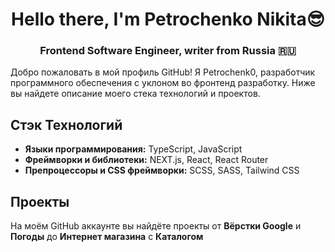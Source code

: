 <h1 align="center">Hello there, I'm Petrochenko Nikita😎

<h3 align="center">Frontend Software Engineer, writer from Russia 🇷🇺</h3>

Добро пожаловать в мой профиль GitHub! Я Petrochenk0, разработчик программного обеспечения с уклоном во фронтенд разработку. Ниже вы найдете описание моего стека технологий и проектов.

## Стэк Технологий

- **Языки программирования:** TypeScript, JavaScript
- **Фреймворки и библиотеки:** NEXT.js, React, React Router
- **Препроцессоры и CSS фреймворки:** SCSS, SASS, Tailwind CSS

## Проекты

На моём GitHub аккаунте вы найдёте проекты от **Вёрстки Google** и **Погоды** до **Интернет магазина** с **Каталогом**
